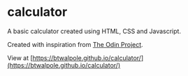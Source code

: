 # calculator

A basic calculator created using HTML, CSS and Javascript.

Created with inspiration from [The Odin Project](https://www.theodinproject.com/paths/foundations/courses/foundations/lessons/calculator).

View at [https://btwalpole.github.io/calculator/](https://btwalpole.github.io/calculator/)
